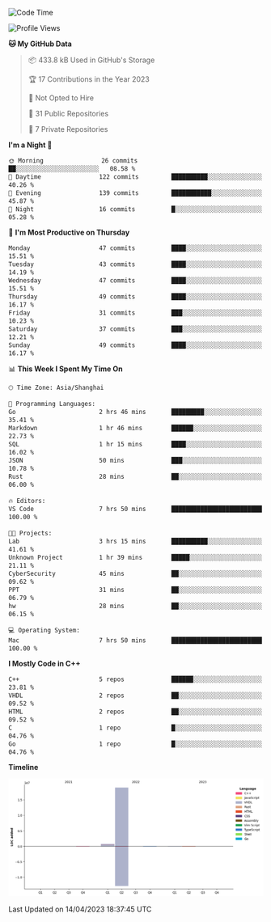 <!--START_SECTION:waka-->
![Code Time](http://img.shields.io/badge/Code%20Time-14%20hrs%2022%20mins-blue)

![Profile Views](http://img.shields.io/badge/Profile%20Views-42-blue)

**🐱 My GitHub Data** 

> 📦 433.8 kB Used in GitHub's Storage 
 > 
> 🏆 17 Contributions in the Year 2023
 > 
> 🚫 Not Opted to Hire
 > 
> 📜 31 Public Repositories 
 > 
> 🔑 7 Private Repositories 
 > 
**I'm a Night 🦉** 

```text
🌞 Morning                26 commits          ██░░░░░░░░░░░░░░░░░░░░░░░   08.58 % 
🌆 Daytime                122 commits         ██████████░░░░░░░░░░░░░░░   40.26 % 
🌃 Evening                139 commits         ███████████░░░░░░░░░░░░░░   45.87 % 
🌙 Night                  16 commits          █░░░░░░░░░░░░░░░░░░░░░░░░   05.28 % 
```
📅 **I'm Most Productive on Thursday** 

```text
Monday                   47 commits          ████░░░░░░░░░░░░░░░░░░░░░   15.51 % 
Tuesday                  43 commits          ████░░░░░░░░░░░░░░░░░░░░░   14.19 % 
Wednesday                47 commits          ████░░░░░░░░░░░░░░░░░░░░░   15.51 % 
Thursday                 49 commits          ████░░░░░░░░░░░░░░░░░░░░░   16.17 % 
Friday                   31 commits          ███░░░░░░░░░░░░░░░░░░░░░░   10.23 % 
Saturday                 37 commits          ███░░░░░░░░░░░░░░░░░░░░░░   12.21 % 
Sunday                   49 commits          ████░░░░░░░░░░░░░░░░░░░░░   16.17 % 
```


📊 **This Week I Spent My Time On** 

```text
🕑︎ Time Zone: Asia/Shanghai

💬 Programming Languages: 
Go                       2 hrs 46 mins       █████████░░░░░░░░░░░░░░░░   35.41 % 
Markdown                 1 hr 46 mins        ██████░░░░░░░░░░░░░░░░░░░   22.73 % 
SQL                      1 hr 15 mins        ████░░░░░░░░░░░░░░░░░░░░░   16.02 % 
JSON                     50 mins             ███░░░░░░░░░░░░░░░░░░░░░░   10.78 % 
Rust                     28 mins             ██░░░░░░░░░░░░░░░░░░░░░░░   06.00 % 

🔥 Editors: 
VS Code                  7 hrs 50 mins       █████████████████████████   100.00 % 

🐱‍💻 Projects: 
Lab                      3 hrs 15 mins       ██████████░░░░░░░░░░░░░░░   41.61 % 
Unknown Project          1 hr 39 mins        █████░░░░░░░░░░░░░░░░░░░░   21.11 % 
CyberSecurity            45 mins             ██░░░░░░░░░░░░░░░░░░░░░░░   09.62 % 
PPT                      31 mins             ██░░░░░░░░░░░░░░░░░░░░░░░   06.79 % 
hw                       28 mins             ██░░░░░░░░░░░░░░░░░░░░░░░   06.15 % 

💻 Operating System: 
Mac                      7 hrs 50 mins       █████████████████████████   100.00 % 
```

**I Mostly Code in C++** 

```text
C++                      5 repos             ██████░░░░░░░░░░░░░░░░░░░   23.81 % 
VHDL                     2 repos             ██░░░░░░░░░░░░░░░░░░░░░░░   09.52 % 
HTML                     2 repos             ██░░░░░░░░░░░░░░░░░░░░░░░   09.52 % 
C                        1 repo              █░░░░░░░░░░░░░░░░░░░░░░░░   04.76 % 
Go                       1 repo              █░░░░░░░░░░░░░░░░░░░░░░░░   04.76 % 
```



**Timeline**

![Lines of Code chart](https://raw.githubusercontent.com/xkz0777/xkz0777/master/assets/bar_graph.png)


 Last Updated on 14/04/2023 18:37:45 UTC
<!--END_SECTION:waka-->
